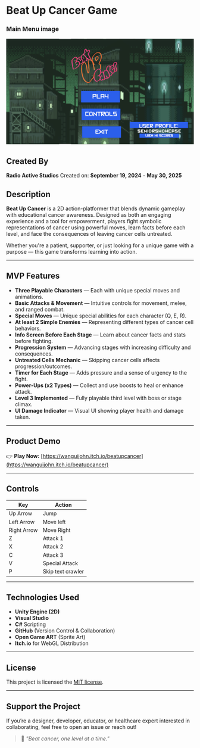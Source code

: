 #  Beat Up Cancer Game

### Main Menu image
![Project Logo](Assets/mainMenu.png)

##  Created By

**Radio Active Studios**  Created on: **September 19, 2024** - **May 30, 2025**

## Description

**Beat Up Cancer** is a 2D action-platformer that blends dynamic gameplay with educational cancer awareness. Designed as both an engaging experience and a tool for empowerment, players fight symbolic representations of cancer using powerful moves, learn facts before each level, and face the consequences of leaving cancer cells untreated.

Whether you're a patient, supporter, or just looking for a unique game with a purpose — this game transforms learning into action.

---

##  MVP Features

-  **Three Playable Characters** — Each with unique special moves and animations.
-  **Basic Attacks & Movement** — Intuitive controls for movement, melee, and ranged combat.
-  **Special Moves** — Unique special abilities for each character (Q, E, R).
-  **At least 2 Simple Enemies** — Representing different types of cancer cell behaviors.
-  **Info Screen Before Each Stage** — Learn about cancer facts and stats before fighting.
-  **Progression System** — Advancing stages with increasing difficulty and consequences.
-  **Untreated Cells Mechanic** — Skipping cancer cells affects progression/outcomes.
-  **Timer for Each Stage** — Adds pressure and a sense of urgency to the fight.
-  **Power-Ups (x2 Types)** — Collect and use boosts to heal or enhance attack.
-  **Level 3 Implemented** — Fully playable third level with boss or stage climax.
- **UI Damage Indicator** — Visual UI showing player health and damage taken.

---

##  Product Demo

👉 **Play Now:** [https://wanguijohn.itch.io/beatupcancer](https://wanguijohn.itch.io/beatupcancer)


---

##  Controls

| Key           | Action              |
|------------   |---------------------|
| Up Arrow      | Jump                |
| Left Arrow    | Move left           |
| Right Arrow   | Move Right          |
| Z             | Attack 1            |
| X             | Attack 2            |
| C             | Attack 3            |
| V             | Special  Attack     |
| P             | Skip text crawler   |

---

##  Technologies Used

- **Unity Engine (2D)**
- **Visual Studio**
- **C#** Scripting
- **GitHub** (Version Control & Collaboration)
- **Open Game ART** (Sprite Art)
- **Itch.io** for WebGL Distribution

---

##  License

This project is licensed the [MIT license](https://opensource.org/licenses/MIT).

---

## Support the Project

If you’re a designer, developer, educator, or healthcare expert interested in collaborating, feel free to open an issue or reach out!

> 💬 *"Beat cancer, one level at a time."*


